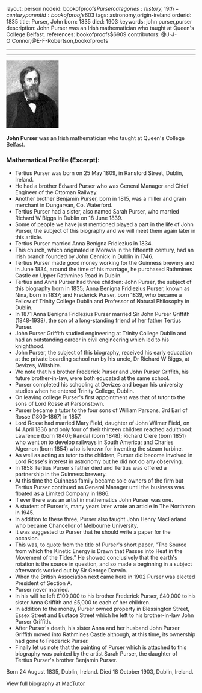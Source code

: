 layout: person
nodeid: bookofproofs$Purser
categories: history,19th-century
parentid: bookofproofs$603
tags: astronomy,origin-ireland
orderid: 1835
title: Purser, John
born: 1835
died: 1903
keywords: john purser,purser
description: John Purser was an Irish mathematician who taught at Queen's College Belfast.
references: bookofproofs$6909
contributors: @J-J-O'Connor,@E-F-Robertson,bookofproofs

---



---

![Purser.jpg](https://github.com/bookofproofs/bookofproofs.github.io/blob/main/_sources/_assets/images/portraits/Purser.jpg?raw=true)

**John Purser** was an Irish mathematician who taught at Queen's College Belfast.

### Mathematical Profile (Excerpt):
* Tertius Purser was born on 25 May 1809, in Ransford Street, Dublin, Ireland.
* He had a brother Edward Purser who was General Manager and Chief Engineer of the Ottoman Railway.
* Another brother Benjamin Purser, born in 1815, was a miller and grain merchant in Dungarvan, Co. Waterford.
* Tertius Purser had a sister, also named Sarah Purser, who married Richard W Biggs in Dublin on 18 June 1839.
* Some of people we have just mentioned played a part in the life of John Purser, the subject of this biography and we will meet them again later in this article.
* Tertius Purser married Anna Benigna Fridlezius in 1834.
* This church, which originated in Moravia in the fifteenth century, had an Irish branch founded by John Cennick in Dublin in 1746.
* Tertius Purser made good money working for the Guinness brewery and in June 1834, around the time of his marriage, he purchased Rathmines Castle on Upper Rathmines Road in Dublin.
* Tertius and Anna Purser had three children: John Purser, the subject of this biography born in 1835; Anna Benigna Fridlezius Purser, known as Nina, born in 1837; and Frederick Purser, born 1839, who became a Fellow of Trinity College Dublin and Professor of Natural Philosophy in Dublin.
* In 1871 Anna Benigna Fridlezius Purser married Sir John Purser Griffith (1848-1938), the son of a long-standing friend of her father Tertius Purser.
* John Purser Griffith studied engineering at Trinity College Dublin and had an outstanding career in civil engineering which led to his knighthood.
* John Purser, the subject of this biography, received his early education at the private boarding school run by his uncle, Dr Richard W Biggs, at Devizes, Wiltshire.
* We note that his brother Frederick Purser and John Purser Griffith, his future brother-in-law, were both educated at the same school.
* Purser completed his schooling at Devizes and began his university studies when he entered Trinity College, Dublin.
* On leaving college Purser's first appointment was that of tutor to the sons of Lord Rosse at Parsonstown.
* Purser became a tutor to the four sons of William Parsons, 3rd   Earl of Rosse (1800-1867) in 1857.
* Lord Rosse had married Mary Field, daughter of John Wilmer Field, on 14 April 1836 and only four of their thirteen children reached adulthood: Lawrence (born 1840); Randal (born 1848); Richard Clere (born 1851) who went on to develop railways in South America; and Charles Algernon (born 1854) who is known for inventing the steam turbine.
* As well as acting as tutor to the children, Purser did become involved in Lord Rosse's interest in astronomy but he did not do any observing.
* In 1858 Tertius Purser's father died and Tertius was offered a partnership in the Guinness brewery.
* At this time the Guinness family became sole owners of the firm but Tertius Purser continued as General Manager until the business was floated as a Limited Company in 1886.
* If ever there was an artist in mathematics John Purser was one.
* A student of Purser's, many years later wrote an article in The Northman in 1945.
* In addition to these three, Purser also taught John Henry MacFarland who became Chancellor of Melbourne University.
* It was suggested to Purser that he should write a paper for the occasion.
* This was, to quote from the title of Purser's short paper, "The Source from which the Kinetic Energy is Drawn that Passes into Heat in the Movement of the Tides." He showed conclusively that the earth's rotation is the source in question, and so made a beginning in a subject afterwards worked out by Sir George Darwin.
* When the British Association next came here in 1902 Purser was elected President of Section A.
* Purser never married.
* In his will he left £100,000 to his brother Frederick Purser, £40,000 to his sister Anna Griffith and £5,000 to each of her children.
* In addition to the money, Purser owned property in Blessington Street, Essex Street and Eustace Street which he left to his brother-in-law John Purser Griffith.
* After Purser's death, his sister Anna and her husband John Purser Griffith moved into Rathmines Castle although, at this time, its ownership had gone to Frederick Purser.
* Finally let us note that the painting of Purser which is attached to this biography was painted by the artist Sarah Purser, the daughter of Tertius Purser's brother Benjamin Purser.

Born 24 August 1835, Dublin, Ireland. Died 18 October 1903, Dublin, Ireland.

View full biography at [MacTutor](https://mathshistory.st-andrews.ac.uk/Biographies/Purser/)
